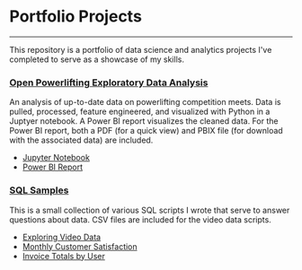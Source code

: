 # Portfolio Projects

---
This repository is a portfolio of data science and analytics projects I've completed to serve as a showcase of my skills.


### [Open Powerlifting Exploratory Data Analysis](https://github.com/jfox1620/Portfolio/tree/main/Powerlifting%20Exploratory%20Analysis)

An analysis of up-to-date data on powerlifting competition meets. Data is pulled, processed, feature engineered, and visualized with Python in a Juptyer notebook. A Power BI report visualizes the cleaned data. For the Power BI report, both a PDF (for a quick view) and PBIX file (for download with the associated data) are included.

  + [Jupyter Notebook](https://github.com/jfox1620/Portfolio/blob/main/Powerlifting%20Exploratory%20Analysis/Powerlifting_EDA.ipynb)
  + [Power BI Report](https://github.com/jfox1620/Portfolio/blob/main/Powerlifting%20Exploratory%20Analysis/Open_Powerlifting_Insights.pdf)


### [SQL Samples](https://github.com/jfox1620/Portfolio/tree/main/SQL%20Samples)

This is a small collection of various SQL scripts I wrote that serve to answer questions about data. CSV files are included for the video data scripts.

  + [Exploring Video Data](https://github.com/jfox1620/Portfolio/blob/main/SQL%20Samples/Exploring%20Video%20Data%20in%20SQL.sql)
  + [Monthly Customer Satisfaction](https://github.com/jfox1620/Portfolio/blob/main/SQL%20Samples/Monthly%20Customer%20Satisfaction%20SQL.docx)
  + [Invoice Totals by User](https://github.com/jfox1620/Portfolio/blob/main/SQL%20Samples/Invoice%20Totals%20by%20User%20SQL.docx)
